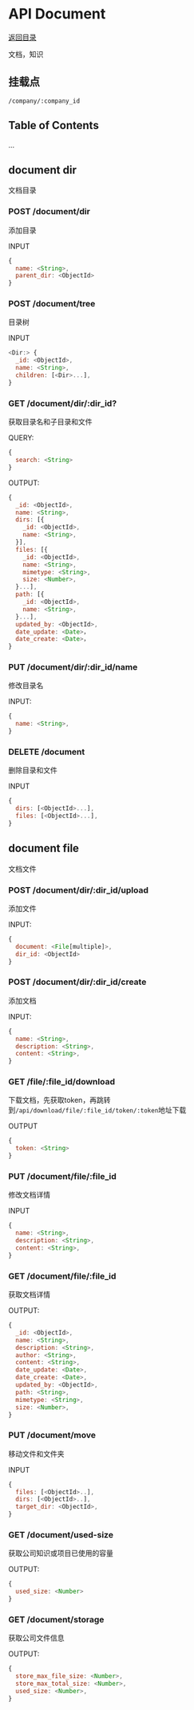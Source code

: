 # API Document

[返回目录](index.md)

文档，知识

## 挂载点

```
/company/:company_id
```

## Table of Contents

...

## document dir

文档目录

### POST /document/dir

添加目录

INPUT

```javascript
{
  name: <String>,
  parent_dir: <ObjectId>
}
```

### POST /document/tree

目录树

INPUT

```javascript
<Dir:> {
  _id: <ObjectId>,
  name: <String>,
  children: [<Dir>...],
}
```

### GET /document/dir/:dir_id?

获取目录名和子目录和文件

QUERY:
```javascript
{
  search: <String>
}
```

OUTPUT:
```javascript
{
  _id: <ObjectId>,
  name: <String>,
  dirs: [{
    _id: <ObjectId>,
    name: <String>,
  }],
  files: [{
    _id: <ObjectId>,
    name: <String>,
    mimetype: <String>,
    size: <Number>,
  }...],
  path: [{
    _id: <ObjectId>,
    name: <String>,
  }...],
  updated_by: <ObjectId>,
  date_update: <Date>，
  date_create: <Date>，
}
```

### PUT /document/dir/:dir_id/name

修改目录名

INPUT:
```javascript
{
  name: <String>,
}
```

### DELETE /document

删除目录和文件

INPUT
```javascript
{
  dirs: [<ObjectId>...],
  files: [<ObjectId>...],
}
```

## document file

文档文件

### POST /document/dir/:dir_id/upload

添加文件

INPUT:
```javascript
{
  document: <File[multiple]>,
  dir_id: <ObjectId>
}
```

### POST /document/dir/:dir_id/create

添加文档

INPUT:
```javascript
{
  name: <String>,
  description: <String>,
  content: <String>,
}
```

### GET /file/:file_id/download

下载文档，先获取token，再跳转到`/api/download/file/:file_id/token/:token`地址下载

OUTPUT

```javascript
{
  token: <String>
}
```


### PUT /document/file/:file_id

修改文档详情

INPUT
```javascript
{
  name: <String>,
  description: <String>,
  content: <String>,
}
```

### GET /document/file/:file_id

获取文档详情

OUTPUT:
```javascript
{
  _id: <ObjectId>,
  name: <String>,
  description: <String>,
  author: <String>,
  content: <String>,
  date_update: <Date>,
  date_create: <Date>,
  updated_by: <ObjectId>,
  path: <String>,
  mimetype: <String>,
  size: <Number>,
}
```

### PUT /document/move

移动文件和文件夹

INPUT
```javascript
{
  files: [<ObjectId>..],
  dirs: [<ObjectId>..],
  target_dir: <ObjectId>,
}
```

### GET /document/used-size

获取公司知识或项目已使用的容量

OUTPUT:
```javascript
{
  used_size: <Number>
}
```

### GET /document/storage

获取公司文件信息

OUTPUT:
```javascript
{
  store_max_file_size: <Number>,
  store_max_total_size: <Number>,
  used_size: <Number>,
}
```
